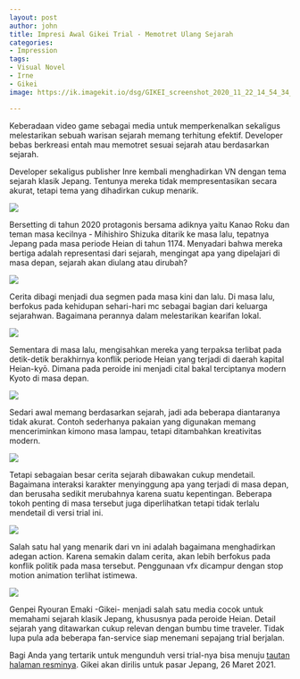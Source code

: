 ```yaml
---
layout: post
author: john
title: Impresi Awal Gikei Trial - Memotret Ulang Sejarah
categories:
- Impression
tags:
- Visual Novel
- Irne
- Gikei
image: https://ik.imagekit.io/dsg/GIKEI_screenshot_2020_11_22_14_54_34_qT2B9-MNp7y.jpg

---
```

Keberadaan video game sebagai media untuk memperkenalkan sekaligus melestarikan sebuah warisan sejarah memang terhitung efektif. Developer bebas berkreasi entah mau memotret sesuai sejarah atau berdasarkan sejarah.

Developer sekaligus publisher Inre kembali menghadirkan VN dengan tema sejarah klasik Jepang. Tentunya mereka tidak mempresentasikan secara akurat, tetapi tema yang dihadirkan cukup menarik.

![](https://ik.imagekit.io/dsg/GIKEI_screenshot_2020_11_22_14_16_41_Jnjyamzq8OL.jpg)

Bersetting di tahun 2020 protagonis bersama adiknya yaitu Kanao Roku dan teman masa kecilnya - Mihishiro Shizuka ditarik ke masa lalu, tepatnya Jepang pada masa periode Heian di tahun 1174. Menyadari bahwa mereka bertiga adalah representasi dari sejarah, mengingat apa yang dipelajari di masa depan, sejarah akan diulang atau dirubah?

![](https://ik.imagekit.io/dsg/GIKEI_screenshot_2020_11_22_14_36_36_lbDVMU1lARHU.jpg)

Cerita dibagi menjadi dua segmen pada masa kini dan lalu. Di masa lalu, berfokus pada kehidupan sehari-hari mc sebagai bagian dari keluarga sejarahwan. Bagaimana perannya dalam melestarikan kearifan lokal.

![](https://ik.imagekit.io/dsg/GIKEI_screenshot_2020_11_23_06_50_33_1-8b_jBj6Co.jpg)

Sementara di masa lalu, mengisahkan mereka yang terpaksa terlibat pada detik-detik berakhirnya konflik periode Heian yang terjadi di daerah kapital Heian-kyō. Dimana pada peroide ini menjadi cital bakal terciptanya modern Kyoto di masa depan.

![](https://ik.imagekit.io/dsg/GIKEI_screenshot_2020_11_22_14_14_47_i5CxEaajGdZM.jpg)

Sedari awal memang berdasarkan sejarah, jadi ada beberapa diantaranya tidak akurat. Contoh sederhanya pakaian yang digunakan memang menceriminkan kimono masa lampau, tetapi ditambahkan kreativitas modern.

![](https://ik.imagekit.io/dsg/GIKEI_screenshot_2020_11_22_14_14_14_AXTL9FG217Q.jpg)

Tetapi sebagaian besar cerita sejarah dibawakan cukup mendetail. Bagaimana interaksi karakter menyinggung apa yang terjadi di masa depan, dan berusaha sedikit merubahnya karena suatu kepentingan. Beberapa tokoh penting di masa tersebut juga diperlihatkan tetapi tidak terlalu mendetail di versi trial ini.

![](https://ik.imagekit.io/dsg/GIKEI_screenshot_2020_11_23_06_30_21__58a3VStFwh6.jpg)

Salah satu hal yang menarik dari vn ini adalah bagaimana menghadirkan adegan action. Karena semakin dalam cerita, akan lebih berfokus pada konflik politik pada masa tersebut. Penggunaan vfx dicampur dengan stop motion animation terlihat istimewa.

![](https://ik.imagekit.io/dsg/GIKEI_screenshot_2020_11_22_14_48_46_y6sNy-yrz-N.jpg)

Genpei Ryouran Emaki -Gikei- menjadi salah satu media cocok untuk memahami sejarah klasik Jepang, khususnya pada peroide Heian. Detail sejarah yang ditawarkan cukup relevan dengan bumbu time traveler. Tidak lupa pula ada beberapa fan-service siap menemani sepajang trial berjalan.

Bagi Anda yang tertarik untuk mengunduh versi trial-nya bisa menuju [tautan halaman resminya](http://inre-soft.com/gikei/down.html). Gikei akan dirilis untuk pasar Jepang, 26 Maret 2021.